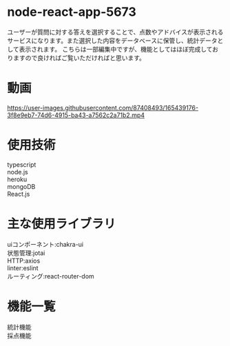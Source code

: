 # node-react-app-5673
ユーザーが質問に対する答えを選択することで、点数やアドバイスが表示されるサービスになります。また選択した内容をデータベースに保管し、統計データとして表示されます。 
こちらは一部編集中ですが、機能としてはほぼ完成しておりますので良ければご覧いただければと思います。

# 動画
https://user-images.githubusercontent.com/87408493/165439176-3f8e9eb7-74d6-4915-ba43-a7562c2a71b2.mp4

# 使用技術
typescript     
node.js    
heroku  
mongoDB     
React.js  

# 主な使用ライブラリ
uiコンポーネント:chakra-ui  
状態管理:jotai  
HTTP:axios  
linter:eslint  
ルーティング:react-router-dom  

# 機能一覧
統計機能  
採点機能  
